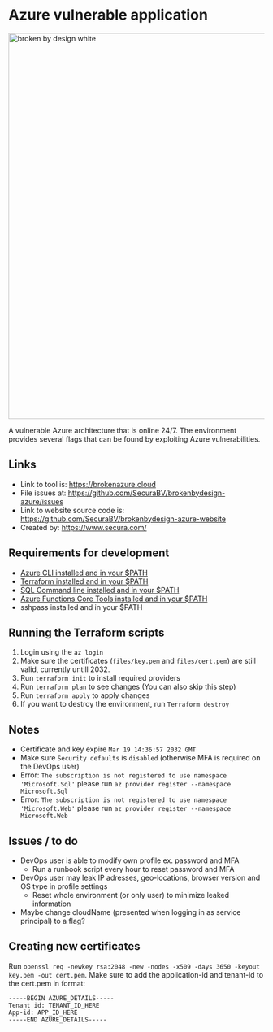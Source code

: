 # Azure vulnerable application
<img width="759" alt="broken by design white" src="https://user-images.githubusercontent.com/14212955/180998359-a17af967-84bc-4541-af75-06a1ea4e5927.png">

A vulnerable Azure architecture that is online 24/7.
The environment provides several flags that can be found by exploiting Azure vulnerabilities.

## Links
- Link to tool is: https://brokenazure.cloud
- File issues at: https://github.com/SecuraBV/brokenbydesign-azure/issues
- Link to website source code is: https://github.com/SecuraBV/brokenbydesign-azure-website
- Created by: https://www.secura.com/

## Requirements for development
- [Azure CLI installed and in your $PATH](https://docs.microsoft.com/en-us/cli/azure/install-azure-cli)
- [Terraform installed and in your $PATH](https://www.terraform.io/downloads)
- [SQL Command line installed and in your $PATH](https://docs.microsoft.com/en-us/sql/linux/sql-server-linux-setup-tools?view=sql-server-ver16)
- [Azure Functions Core Tools installed and in your $PATH](https://docs.microsoft.com/en-us/azure/azure-functions/functions-run-local)
- sshpass installed and in your $PATH

## Running the Terraform scripts
1. Login using the `az login`
2. Make sure the certificates (`files/key.pem` and `files/cert.pem`) are still valid, currently untill 2032.
3. Run `terraform init` to install required providers
4. Run `terraform plan` to see changes (You can also skip this step)
5. Run `terraform apply` to apply changes
6. If you want to destroy the environment, run `Terraform destroy`

## Notes
- Certificate and key expire `Mar 19 14:36:57 2032 GMT`
- Make sure `Security defaults` is `disabled` (otherwise MFA is required on the DevOps user)
- Error: `The subscription is not registered to use namespace 'Microsoft.Sql'` please run `az provider register --namespace Microsoft.Sql`
- Error: `The subscription is not registered to use namespace 'Microsoft.Web'` please run `az provider register --namespace Microsoft.Web`

## Issues / to do
- DevOps user is able to modify own profile ex. password and MFA
  - Run a runbook script every hour to reset password and MFA
- DevOps user may leak IP adresses, geo-locations, browser version and OS type in profile settings
  - Reset whole environment (or only user) to minimize leaked information
- Maybe change cloudName (presented when logging in as service principal) to a flag?

## Creating new certificates
Run `openssl req -newkey rsa:2048 -new -nodes -x509 -days 3650 -keyout key.pem -out cert.pem`. 
Make sure to add the application-id and tenant-id to the cert.pem in format:
```
-----BEGIN AZURE_DETAILS-----
Tenant id: TENANT_ID_HERE
App-id: APP_ID_HERE
-----END AZURE_DETAILS-----
```


